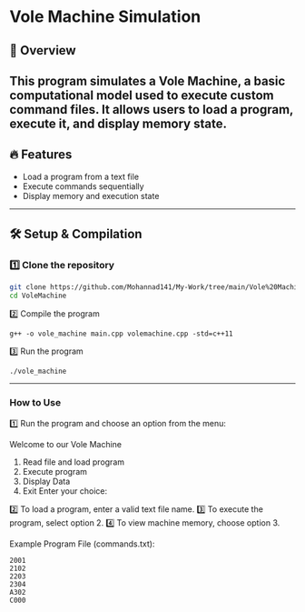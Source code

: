 # Vole Machine Simulation

## 📌 Overview  
This program simulates a **Vole Machine**, a basic computational model used to execute custom command files. It allows users to load a program, execute it, and display memory state.  
---
## 🔥 Features  
- Load a program from a text file  
- Execute commands sequentially  
- Display memory and execution state  
---
## 🛠️ Setup & Compilation  
### 1️⃣ **Clone the repository**  
```bash
git clone https://github.com/Mohannad141/My-Work/tree/main/Vole%20Machine
cd VoleMachine
```
2️⃣ Compile the program
```
g++ -o vole_machine main.cpp volemachine.cpp -std=c++11
```

3️⃣ Run the program
```
./vole_machine
```
---

### How to Use

1️⃣ Run the program and choose an option from the menu:

Welcome to our Vole Machine
1) Read file and load program
2) Execute program
3) Display Data
4) Exit
Enter your choice: 

2️⃣ To load a program, enter a valid text file name.
3️⃣ To execute the program, select option 2.
4️⃣ To view machine memory, choose option 3.

Example Program File (commands.txt):
```
2001
2102
2203
2304
A302
C000
```
